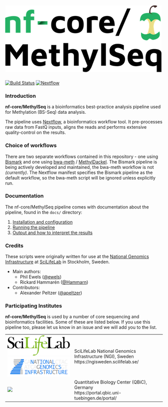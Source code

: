 # ![nf-core/MethylSeq](docs/images/MethylSeq_logo.png)

[![Build Status](https://travis-ci.org/nf-core/MethylSeq.svg?branch=master)](https://travis-ci.org/nf-core/MethylSeq)
[![Nextflow](https://img.shields.io/badge/nextflow-%E2%89%A50.25.1-brightgreen.svg)](https://www.nextflow.io/)

### Introduction

**nf-core/MethylSeq** is a bioinformatics best-practice analysis pipeline used for Methylation (BS-Seq) data analysis.

The pipeline uses [Nextflow](https://www.nextflow.io), a bioinformatics workflow tool. It pre-processes raw data from FastQ inputs, aligns the reads and performs extensive quality-control on the results.

### Choice of workflows

There are two separate workflows contained in this repository - one using [Bismark](https://github.com/FelixKrueger/Bismark) and one using [bwa-meth](https://github.com/brentp/bwa-meth) / [MethylDackel](https://github.com/dpryan79/methyldackel). The Bismark pipeline is being actively developed and maintained, the bwa-meth workflow is not _(currently)_. The Nextflow manifest specifies the Bismark pipeline as the default workflow, so the bwa-meth script will be ignored unless explicitly run.

### Documentation
The nf-core/MethylSeq pipeline comes with documentation about the pipeline, found in the `docs/` directory:

1. [Installation and configuration](docs/installation.md)
2. [Running the pipeline](docs/usage.md)
3. [Output and how to interpret the results](docs/output.md)


### Credits
These scripts were originally written for use at the [National Genomics Infrastructure](https://portal.scilifelab.se/genomics/) at [SciLifeLab](http://www.scilifelab.se/) in Stockholm, Sweden.

* Main authors:
  * Phil Ewels ([@ewels](https://github.com/ewels/))
  * Rickard Hammarén ([@Hammarn](https://github.com/Hammarn/))
* Contributors:
  * Alexander Peltzer ([@apeltzer](https://github.com/apeltzer/))


### Participating Institutes
**nf-core/MethylSeq** is used by a number of core sequencing and bioinformatics facilities. Some of these are listed below. If you use this pipeline too, please let us know in an issue and we will add you to the list.

<table>
  <tr>
    <td width="200">
      <img src="docs/images/SciLifeLab_logo.png" width=200">
      <img src="docs/images/NGI_logo.png" width=200">
    </td>
    <td>
      SciLifeLab National Genomics Infrastructure (NGI), Sweden <br>
      https://ngisweden.scilifelab.se/
    </td>
  </tr>
  <tr>
    <td width="200"><img src="https://raw.githubusercontent.com/SciLifeLab/NGI-RNAseq/master/docs/images/QBiC_logo.png" width="120"></td>
    <td>
      Quantitative Biology Center (QBiC), Germany <br>
      https://portal.qbic.uni-tuebingen.de/portal/
    </td>
  </tr>
</table>
